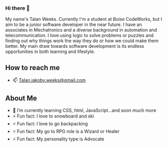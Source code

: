 ### Hi there 👋

My name's Talan Weeks. Currently I'm a student at Boise CodeWorks, but I aim to be a junior software developer in the near future. I have an associates in Mechatronics and a diverse background in automation and telecommunication. I love using logic to solve problems or puzzles and finding out why things work the way they do or how we could make them better. My main draw towards software development is its endless opportunities in both learning and lifestyle.

## How to reach me

* 📫 Talan.jakoby.weeks@gmail.com

## About Me

* 🌱 I’m currently learning CSS, html, JavaScript...and soon much more
* ⚡ Fun fact: I love to snowboard and ski
* ⚡ Fun fact: I love to go backpacking
* ⚡ Fun fact: My go to RPG role is a Wizard or Healer
* ⚡ Fun fact: My personality type is Advocate


